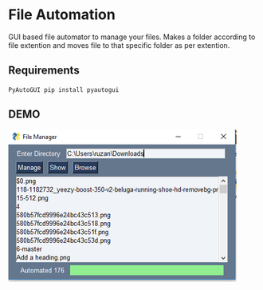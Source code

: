# File Automation 
GUI based file automator to manage your files. Makes a folder according to file extention and moves file to that specific folder as per extention. 

## Requirements

```
PyAutoGUI pip install pyautogui
```

## DEMO 
![screenshot](ss.png)